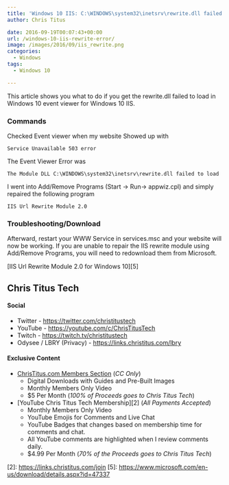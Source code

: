 ```yaml
---
title: 'Windows 10 IIS: C:\WINDOWS\system32\inetsrv\rewrite.dll failed to load'
author: Chris Titus

date: 2016-09-19T00:07:43+00:00
url: /windows-10-iis-rewrite-error/
image: /images/2016/09/iis_rewrite.png
categories:
  - Windows
tags:
  - Windows 10

---
```

This article shows you what to do if you get the rewrite.dll failed to load in Windows 10 event viewer for Windows 10 IIS.<!--more-->

### Commands

Checked Event viewer when my website Showed up with
  
`Service Unavailable 503 error`
  
The Event Viewer Error was
  
`The Module DLL C:\WINDOWS\system32\inetsrv\rewrite.dll failed to load`
  
I went into Add/Remove Programs (Start -> Run-> appwiz.cpl) and simply repaired the following program
  
`IIS Url Rewrite Module 2.0`

### Troubleshooting/Download

Afterward, restart your WWW Service in services.msc and your website will now be working. If you are unable to repair the IIS rewrite module using Add/Remove Programs, you will need to redownload them from Microsoft.
  
[IIS Url Rewrite Module 2.0 for Windows 10][5]

## Chris Titus Tech

#### Social

- Twitter - <https://twitter.com/christitustech>
- YouTube - <https://youtube.com/c/ChrisTitusTech>
- Twitch - <https://twitch.tv/christitustech>
- Odysee / LBRY (Privacy) - <https://links.christitus.com/lbry>

#### Exclusive Content

- [ChrisTitus.com Members Section][1] (_CC Only_)
  - Digital Downloads with Guides and Pre-Built Images
  - Monthly Members Only Video
  - $5 Per Month (_100% of Proceeds goes to Chris Titus Tech_)
- [YouTube Chris Titus Tech Membership][2] (_All Payments Accepted_)
  - Monthly Members Only Video
  - YouTube Emojis for Comments and Live Chat
  - YouTube Badges that changes based on membership time for comments and chat.
  - All YouTube comments are highlighted when I review comments daily. 
  - $4.99 Per Month (_70% of the Proceeds goes to Chris Titus Tech_)

 [1]: https://portal.christitus.com
 [2]: https://links.christitus.com/join [5]: https://www.microsoft.com/en-us/download/details.aspx?id=47337
